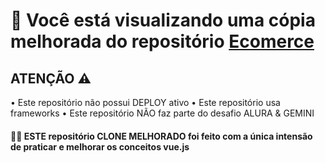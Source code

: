 <h1>🚨 Você está visualizando uma cópia melhorada do repositório <span><a href="https://github.com/nielassis/ecomerce-vue">Ecomerce</a></span></h1>

<h2>ATENÇÃO ⚠️</h2>
<span>• Este repositório não possui DEPLOY ativo</span>
<span>• Este repositório usa frameworks</span>
<span>• Este repositório NÃO faz parte do desafio ALURA & GEMINI</span>


<h4>👨‍💻 ESTE repositório CLONE MELHORADO foi feito com a única intensão de praticar e melhorar os conceitos vue.js</h4>